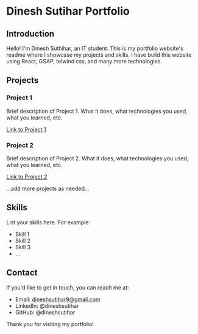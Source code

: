 # Dinesh Sutihar Portfolio 

## Introduction

Hello! I'm Dinesh Suthihar, an IT student. This is my portfolio website's readme where I showcase my projects and skills. I have build this website using React, GSAP, telwind css, and many more technologies.

## Projects

### Project 1

Brief description of Project 1. What it does, what technologies you used, what you learned, etc.

[Link to Project 1](#)

### Project 2

Brief description of Project 2. What it does, what technologies you used, what you learned, etc.

[Link to Project 2](#)

...add more projects as needed...

## Skills

List your skills here. For example:

- Skill 1
- Skill 2
- Skill 3
- ...

## Contact

If you'd like to get in touch, you can reach me at:

- Email: dineshsutihar9@gmail.com
- LinkedIn: @dineshsutihar
- GitHub: @dineshsutihar

Thank you for visiting my portfolio!